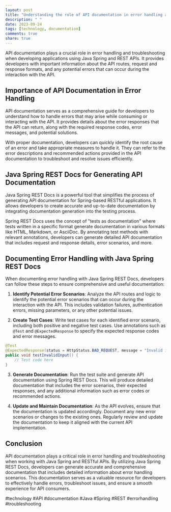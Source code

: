 ```yaml
---
layout: post
title: "Understanding the role of API documentation in error handling and troubleshooting with Java Spring REST Docs"
description: " "
date: 2023-09-24
tags: [technology, documentation]
comments: true
share: true
---
```


API documentation plays a crucial role in error handling and troubleshooting when developing applications using Java Spring and REST APIs. It provides developers with important information about the API routes, request and response formats, and any potential errors that can occur during the interaction with the API.

## Importance of API Documentation in Error Handling

API documentation serves as a comprehensive guide for developers to understand how to handle errors that may arise while consuming or interacting with the API. It provides details about the error responses that the API can return, along with the required response codes, error messages, and potential solutions.

With proper documentation, developers can quickly identify the root cause of an error and take appropriate measures to handle it. They can refer to the error descriptions and recommended actions provided in the API documentation to troubleshoot and resolve issues efficiently.

## Java Spring REST Docs for Generating API Documentation

Java Spring REST Docs is a powerful tool that simplifies the process of generating API documentation for Spring-based RESTful applications. It allows developers to create accurate and up-to-date documentation by integrating documentation generation into the testing process.

Spring REST Docs uses the concept of "tests as documentation" where tests written in a specific format generate documentation in various formats like HTML, Markdown, or AsciiDoc. By annotating test methods with relevant annotations, developers can generate detailed API documentation that includes request and response details, error scenarios, and more.

## Documenting Error Handling with Java Spring REST Docs

When documenting error handling with Java Spring REST Docs, developers can follow these steps to ensure comprehensive and useful documentation:

1. **Identify Potential Error Scenarios**: Analyze the API routes and logic to identify the potential error scenarios that can occur during the interaction with the API. This includes validation failures, authentication errors, missing parameters, or any other potential issues.

2. **Create Test Cases**: Write test cases for each identified error scenario, including both positive and negative test cases. Use annotations such as `@Test` and `@ExpectedResponse` to specify the expected response codes and error messages.

```java
@Test
@ExpectedResponse(status = HttpStatus.BAD_REQUEST, message = "Invalid input data")
public void testInvalidInput() {
    // Test code here
}
```

3. **Generate Documentation**: Run the test suite and generate API documentation using Spring REST Docs. This will produce detailed documentation that includes the error scenarios, their expected responses, and any additional information such as error codes or recommended actions.

4. **Update and Maintain Documentation**: As the API evolves, ensure that the documentation is updated accordingly. Document any new error scenarios or changes to the existing ones. Regularly review and update the documentation to keep it aligned with the current API implementation.

## Conclusion

API documentation plays a critical role in error handling and troubleshooting when working with Java Spring and RESTful APIs. By utilizing Java Spring REST Docs, developers can generate accurate and comprehensive documentation that includes detailed information about error handling scenarios. This documentation serves as a valuable resource for developers to effectively handle errors, troubleshoot issues, and ensure a smooth experience for API consumers.

#technology #API #documentation #Java #Spring #REST #errorhandling #troubleshooting